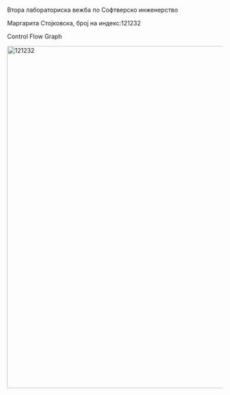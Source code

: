 Втора лабораториска вежба по Софтверско инженерство

Маргарита Стојковска, број на индекс:121232

Control Flow Graph

<img width="800" alt="121232" src="https://github.com/SI121232/SI_2023_lab2_121232/assets/103042343/6d5e2918-c13d-4284-82b1-20fbd157bd96">

